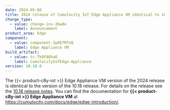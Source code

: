 ```yaml
---
date: 2024-05-08
title: 2024 release of Cumulocity IoT Edge Appliance VM identical to 10.18 release
change_type:
  - value: change-inv-3bw8e
    label: Announcement
product_area: Edge
component:
  - value: component-IpOEfM7nQ
    label: Edge Appliance VM
build_artifact:
  - value: tc-Tk9F8QhaO
    label: CumulocityIoTEdge-Appliance
version: 10.18.0
---
```

The {{< product-c8y-iot >}} Edge Appliance VM version of the 2024 release is identical to the version of the 10.18 release. For details on the release see the [10.18 release notes](https://cumulocity.com/releasenotes/release-10-18-0/edge-10-18-0/). You can find the documentation for **{{< product-c8y-iot >}} Edge Appliance VM** at https://cumulocity.com/docs/edge/edge-introduction/.
